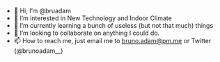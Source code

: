- 👋 Hi, I’m @bruadam
- 👀 I’m interested in New Technology and Indoor Climate
- 🌱 I’m currently learning a bunch of useless (but not that much) things
- 💞️ I’m looking to collaborate on anything I could do.
- 📫 How to reach me, just email me to bruno.adam@pm.me or Twitter (@brunoadam__)

<!---
bruadam/bruadam is a ✨ special ✨ repository because its `README.md` (this file) appears on your GitHub profile.
You can click the Preview link to take a look at your changes.
--->
